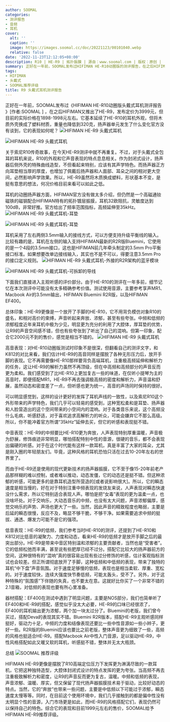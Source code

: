 ```yaml
---
author: SOOMAL
categories:
- 测评报告
- 音频
- 耳机
cover:
  alt: ''
  caption: ''
  image: https://images.soomal.cc/doc/20221123/00101040.webp
  relative: false
date: '2022-11-23T12:12:05+08:00'
description: R10 | HE-R9 | 拓扑振膜 | 源自：www.soomal.com | 版权：原创 |  平均/总评分：10.00/90
summary: 正好在一年前，SOOMAL发布过HIFIMAN HE-R10动圈版的测评报告，在之后HIFIMAN又推出了HE-R9，发布定价为3999元，但目前的实际价格在1898-1998元左右。它基本延续了HE-R10的耳机外观，但将木质外壳换成了塑料材质，它的表现如何？
tags:
- HIFIMAN
- 头戴式
- SOOMAL推荐评级
title: R9 头戴式耳机测评报告
---
```


正好在一年前，SOOMAL发布过《HIFIMAN HE-R10动圈版头戴式耳机测评报告 》[作者:SOOMAL ]
，在之后HIFIMAN又推出了HE-R9，发布定价为3999元，但目前的实际价格在1898-1998元左右。它基本延续了HE-R10的耳机外观，但将木质外壳换成了塑料材质，重量也降低到320克，扬声器单元发生了什么变化官方没有谈到，它的表现如何呢？
![HIFIMAN HE-R9 头戴式耳机](https://images.soomal.cc/doc/20221012/00100628.webp)




![HIFIMAN HE-R9 头戴式耳机](https://images.soomal.cc/doc/20221012/00100629.webp)




关于索尼R10传奇故事，在今天HE-R9测评中就不再重复。不过，对于头戴式全包耳的耳机来说，R10的外观和它声音表现的特点息息相关。作为封闭式设计，扬声器后侧外壳的特殊曲线造型，不但看起来特别，应该有其声学特色。而扬声器正方向耳垫相当厚的厚度，也增加了佩戴后扬声器和人面部、耳朵之间的相对更大空间，必然影响声学效果。所以，HE-R9虽然将木质换成塑料，形状基本不变，是挺有意思的想法，何况价格目前来看可以如此之低。

耳机的动圈扬声器方面，HIFIMAN官方没有做太多介绍，但仍然是一个高磁通钕磁铁的磁钢配合HIFIMAN特有的拓扑镀层振膜，耳机32欧阻抗，灵敏度达到100dB，非常好推。官方给出了频率范围指标，高频延伸至35kHz。
![HIFIMAN HE-R9 头戴式耳机-耳垫](https://images.soomal.cc/doc/20221012/00100635_01.webp)




![HIFIMAN HE-R9 头戴式耳机-耳垫](https://images.soomal.cc/doc/20221012/00100636_01.webp)




耳机采用了左右两侧3.5mm输入的接线方式，可以方便支持升级平衡线的输入。比较有趣的是，耳机在左侧的输入支持HIFIMAN最新的R2R版Bluemini，它使用的是一个4段的3.5mm接口，这也是HIFIMAN前几年牵头制定的3.5mm Pro平衡接口标准。如果想要改单边接线输入，其实也不是不可以，得要注意3.5mm Pro的接口定义规则。
![HIFIMAN HE-R9 头戴式耳机-外接的R2R架构的蓝牙模块](https://images.soomal.cc/doc/20221012/00100638_01.webp)




![HIFIMAN HE-R9 头戴式耳机-可拆卸的导线](https://images.soomal.cc/doc/20221012/00100639_01.webp)




下面我们直接进入主观听感的评价部分。由于HE-R10的测评在一年多前，细节记忆在本次测评中可能没有太多精确参考价值。测试使用音源，主要参考享声MR1、Macbook Air的3.5mm输出，HIFIMAN Bluemini R2R版，以及HIFIMAN EF400。

总体印象：HE-R9更像是一个放开了手脚的HE-R10，它不用背负模仿对象R10的盛名，和相对高价的束缚，声音听起来奔放、浓郁，甚至有些夸张。中频和低频的浓郁程度近年来耳机中极为少见，明显更为充分的利用了大腔体，厚耳垫的优势，让R9的声音空间感不错，但也有些夸张到了听出了自己的混响。但第一印象，配合它2000元不到的售价，感觉是相当不错的。
![HIFIMAN HE-R9 头戴式耳机](https://images.soomal.cc/doc/20221012/00100630.webp)




高音表现：对HE-R10动圈版测试时印象不是很深，但翻看自己的测评文字，和K812的对比来看，我们估计HE-R9的高音同样是摆脱了各种无形压力后，放开手脚的表现。它不再需要像HE-R10那样要背负高端耳机，注重极高频延伸和解析力的任务，这让HE-R9的解析力虽然不再顶级，但在中高频和高频部分的声音反而更为柔和。我们感受到了比HE-R10上更加复古一些的味道，在仅听小提琴为主的高音时，即便搭配MR1，HE-R9不再去强调极高频的密度和解析力，声音温和舒展，虽然动态和密度差了一点，但听感也更为统一，高音的声场同时保持的很好。

可以明显感觉到，这样的设计更好的发挥了耳机声线的一致性，以及索尼R10这个外形带来的声学特色，我们几乎可以轻易的感受到，这种宽松柔和是耳垫、扬声器和人脸营造出的这个空间带来的小空间内的混响。对于各类音乐来说，这个高频没什么毛病，听感舒适，对于喜欢追求高解析力的听众，可能会嫌弃它不那么高级。所以，你不能冲着官方所谓“35kHz”延伸去买，但它的听感和表现挺不错。

中音表现：HE-R9的中频要比HE-R10更为奔放，人声表现特别厚重温暖，声音极为舒展，修饰痕迹非常明显，哪怕搭配特别中性的音源，很硬的音乐，都不会表现出偏硬的听感。对于在这个时代能有这样一款耳机，真是丰富了大家的耳朵，尤其是刚入圈的年轻朋友们。毕竟，这种风格的耳机恐怕只活在过去10-20年左右的世界里了。

而由于HE-R9还是使用的现代更新技术的扬声器振膜，它不至于像15-20年前老产品那样糊的难以控制，或者难以推动，动态发僵，它的动态还是挺不错。但这种浓郁的听感，可能更多的是靠耳机造型所营造的[或者说影响很大]。所以，它的瞬态速度是相当慢的，好在对于特别注重中频表现的发烧友来说，人声表现对瞬态快速没什么需求，所以它特别适合表现人声。哪怕是把“女毒”表现的更为温柔一点，也没啥坏处。对于交响乐，大动态音乐的中频，也没有太大问题，声音浓郁偏厚，感觉交响乐的声势、声场也更大了一些。当然，因此声音的精致程度也略弱，主要是后延的瞬态很慢，反应不及，略显不够干脆，不够干净。如果需要追求中频的挺拔、通透、爆发力可能不是它的强项。

低音表现：HE-R9的低频，我们参考当时HE-R10的测评，还提到了HE-R10和K812对比低音的凝聚力、力度和动态，看来HE-R9的低频才是放开手脚之后的最突出部分。HE-R9是带来中音区特别温和浓郁的主要贡献者，当然也是“受害者”。它的低频松弛而丰满，甚至说有些肥厚已经不过分。搭配它比较大的扬声器前方的空间，这种很特有的“混响”真的很容易出现有些过分修饰的听感，估计客观指标测试也会较差。但正所谓彻底放开了手脚，这种低频和中低频的表现，带来了独特的耳机“中下盘”声音氛围。对于速度足够慢的低频，表现也是相当柔软、厚重、宽松的。对于速度较快，连续大强度快节奏低频，可能太轰头，受不了。另外，对于这种特殊的“氛围感”下伴随的失真，也不要太在意。这就好比你买了一个非常不错的2.1音箱，对低频的表现也要有所心里准备。

器材搭配：EF400在测试中遇到了明显问题，主要是NOS部分，我们也简单听了EF400和HE-R9的搭配，感觉似乎没太大必要，HE-R9的口味已经很浓了，EF400的耳机输出更为浓郁，两个加一块太过分了。Bluemini的老版，我们曾今买过，搭配Deva的表现其实不错。Bluemini R2R版本，搭配HE-R9主观听感同样挺好，驱动力十足，中频的力度和结像表现还要比一些中性音源如一些小辫子，更好一些。R2R版的Bluemini应该也要比之前老版，整体声音更为细致了一些，高频的风格也挺适合HE-R9。搭配Macbook Air中性入门音源，足以驱动HE-R9，中性风格搭配如此又暖又软的耳机，听感挺不错，整体并无太大瓶颈。

总结
 ![SOOMAL 推荐评级](https://images.soomal.cc/doc/20210514/00094238.webp)





HIFIMAN HE-R9更像是摆脱了R10高端定位压力下发挥更为淋漓尽致的一款耳机，它把这种独特造型，大腔体封闭式设计的特点发挥的更为夸张。当高频不再去注重极致解析力和密度，让R9的声音反而更为复古，温暖。中频和低频的表现，声音浓郁、温暖、厚实，但又保留了现代扬声器振膜技术易于驱动，比较好动态的特点。当然，它的“奔放”也带来一些问题，主要是中低频以下可能过于浓郁，瞬态速度太慢等等。同时，在目前这个使用环境中，我们几乎接触到的都是偏中性没有太明显个性的音源，入门市场更是如此，而HE-R9的风格搭配它们，表现仍然可以保持自己的特色。综合它的表现和目前1999元左右的售价，SOOMAL给予HIFIMAN HE-R9推荐评级。